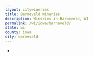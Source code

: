 ```yaml
---
layout: citywineries
title: Barneveld Wineries
description: Wineries in Barneveld, WI
permalink: /wi/iowa/barneveld/
state: wi
county: iowa
city: barneveld
---
```

-
